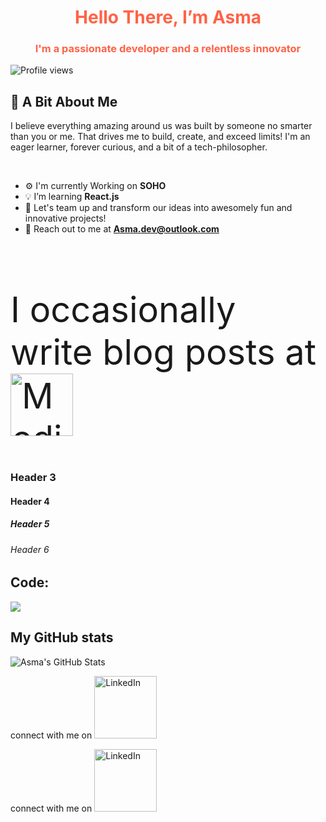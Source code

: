 

<h1 align="center" style="color:#ff6347;">Hello There, I’m Asma</h1>
<h3 align="center" style="color:#ff6347;">I'm a passionate developer and a relentless innovator</h3>

![Profile views](https://komarev.com/ghpvc/?username=asma-mo&color=blue)

## 🌟 A Bit About Me
I believe everything amazing around us was built by someone no smarter than you or me. That drives me to build, create, and exceed limits! I'm an eager learner, forever curious, and a bit of a tech-philosopher.

<br>

- ⚙️ I'm currently Working on **SOHO**
- 💡 I’m learning **React.js**
- 🚀 Let's team up and transform our ideas into awesomely fun and innovative projects!
- 💬 Reach out to me at  **[Asma.dev@outlook.com](mailto:Asma.dev@outlook.com)** 


<br>

<p style="font-size: 56px;" >I occasionally write blog posts at <a href="https://medium.com/@asma.mo">
  <img src="https://img.shields.io/badge/Medium-black?style=flat-square&logo=medium" width="100" alt="Medium"/>
</a></p>

### Header 3
#### Header 4
##### Header 5
###### Header 6

## Code:
<img src="https://wakatime.com/share/@asma_mo/5a492eee-9007-454b-be1d-8a216aef15a1.png" />


## My GitHub stats
![Asma's GitHub Stats](https://github-readme-stats.vercel.app/api?username=asma-mo)


connect with me on <a href="https://www.linkedin.com/in/asma-alhadran/">
  <img src="https://img.shields.io/badge/LinkedIn-blue?style=flat-square&logo=linkedin" width="100" alt="LinkedIn"/>
</a>

connect with me on <a href="https://www.linkedin.com/in/asma-alhadran/">
  <img src="https://img.shields.io/badge/Medium?style=flat-square&logo=medium" width="100" alt="LinkedIn"/>
</a>
